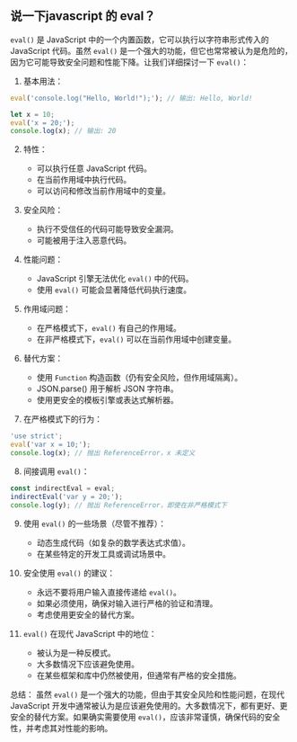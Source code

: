 ## 说一下javascript 的 eval？
`eval()` 是 JavaScript 中的一个内置函数，它可以执行以字符串形式传入的 JavaScript 代码。虽然 `eval()` 是一个强大的功能，但它也常常被认为是危险的，因为它可能导致安全问题和性能下降。让我们详细探讨一下 `eval()`：

1. 基本用法：

```javascript
eval('console.log("Hello, World!");'); // 输出: Hello, World!

let x = 10;
eval('x = 20;');
console.log(x); // 输出: 20
```

2. 特性：

   - 可以执行任意 JavaScript 代码。
   - 在当前作用域中执行代码。
   - 可以访问和修改当前作用域中的变量。

3. 安全风险：

   - 执行不受信任的代码可能导致安全漏洞。
   - 可能被用于注入恶意代码。

4. 性能问题：

   - JavaScript 引擎无法优化 `eval()` 中的代码。
   - 使用 `eval()` 可能会显著降低代码执行速度。

5. 作用域问题：

   - 在严格模式下，`eval()` 有自己的作用域。
   - 在非严格模式下，`eval()` 可以在当前作用域中创建变量。

6. 替代方案：

   - 使用 `Function` 构造函数（仍有安全风险，但作用域隔离）。
   - JSON.parse() 用于解析 JSON 字符串。
   - 使用更安全的模板引擎或表达式解析器。

7. 在严格模式下的行为：

```javascript
'use strict';
eval('var x = 10;');
console.log(x); // 抛出 ReferenceError，x 未定义
```

8. 间接调用 `eval()`：

```javascript
const indirectEval = eval;
indirectEval('var y = 20;');
console.log(y); // 抛出 ReferenceError，即使在非严格模式下
```

9. 使用 `eval()` 的一些场景（尽管不推荐）：

   - 动态生成代码（如复杂的数学表达式求值）。
   - 在某些特定的开发工具或调试场景中。

10. 安全使用 `eval()` 的建议：

    - 永远不要将用户输入直接传递给 `eval()`。
    - 如果必须使用，确保对输入进行严格的验证和清理。
    - 考虑使用更安全的替代方案。

11. `eval()` 在现代 JavaScript 中的地位：

    - 被认为是一种反模式。
    - 大多数情况下应该避免使用。
    - 在某些框架和库中仍然被使用，但通常有严格的安全措施。

总结：
虽然 `eval()` 是一个强大的功能，但由于其安全风险和性能问题，在现代 JavaScript 开发中通常被认为是应该避免使用的。大多数情况下，都有更好、更安全的替代方案。如果确实需要使用 `eval()`，应该非常谨慎，确保代码的安全性，并考虑其对性能的影响。